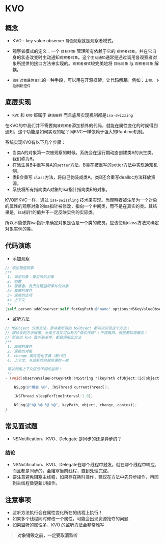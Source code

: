 # KVO

## 概念

* KVO - key value observer `键值`观察就是观察者模式。
 - 观察者模式的定义：一个 `目标对象` 管理所有依赖于它的 `观察者对象`，并在它自身的状态改变时主动通知`观察者对象`。这个`主动通知`通常是通过调用各观察者对象所提供的接口方法来实现的。`观察者模式`较完美地将 `目标对象` 与 `观察者对象` 解耦。
* `监听对象属性变化`的一种手段，可以用在开源框架，让代码解耦。例如：`上拉、下拉刷新控件`

## 底层实现
- `KVC` 和 `KVO` 都属于 `键值编程` 而且底层实现机制都是`isa-swizzing`

在KVO的中我们并不需要向`被观察者`添加额外的代码，就能在属性变化的时候得到通知，这个功能是如何实现的呢？同KVC一样依赖于强大的Runtime机制。

系统实现KVO有以下几个步骤：

- 当类A的对象第一次被观察的时候，系统会在运行期动态创建类A的派生类。我们称为B。
- 在派生类B中重写类A的`setter`方法，B类在被重写的setter方法中实现通知机制。
- 类B会重写 `class`方法，将自己伪装成类A。类B还会重写dealloc方法释放资源。
- 系统将所有指向类A对象的isa指针指向类B的对象。

KVO同KVC一样，通过 `isa-swizzling` 技术来实现。当观察者被注册为一个对象的属性的观察对象的isa指针被修改，指向一个中间类，而不是在真实的类。其结果是，isa指针的值并不一定反映实例的实际类。

所以不能依靠isa指针来确定对象是否是一个类的成员。应该使用class方法来确定对象实例的类。

## 代码演练

* 添加观察

```objectivec
// 添加键值观察
/**
 1. 调用对象：要监听的对象
 2. 参数
 1> 观察者，负责处理监听事件的对象
 2> 观察的属性
 3> 观察的选项
 4> 上下文
 */
[self.person addObserver:self forKeyPath:@"name" options:NSKeyValueObservingOptionNew | NSKeyValueObservingOptionOld context:@"Person Name"];
```

* 监听方法

```objectivec
// NSObject 分类方法，意味着所有的 NSObject 都可以实现这个方法！
// 跟协议的方法很像，分类方法又可以称为“隐式代理”！不提倡用，但是要知道概念！
// 所有的 kvo 监听到事件，都会调用此方法
/**
 1. 观察的属性
 2. 观察的对象
 3. change 属性变化字典（新/旧）
 4. 上下文，与监听的时候传递的一致

 可以利用上下文区分不同的监听！
 */
- (void)observeValueForKeyPath:(NSString *)keyPath ofObject:(id)object change:(NSDictionary *)change context:(void *)context {

    NSLog(@"睡会 %@", [NSThread currentThread]);

    [NSThread sleepForTimeInterval:1.0];

    NSLog(@"%@ %@ %@ %@", keyPath, object, change, context);
}
```
## 常见面试题
* NSNotification、KVO、Delegate 是同步的还是异步的？

### 结论
- NSNotification、KVO、Delegate在哪个线程中触发，就在哪个线程中响应，而且都是同步的，会阻塞当前线程，直到处理完成。
- 要注意避免阻塞主线程，如果存在耗时操作，建议在方法中先异步操作，再回到主线程做更新UI操作。

## 注意事项

* 监听方法执行会在属性变化所在的线程上执行！
* 如果多个线程同时修改一个属性，可能会出现资源抢夺的问题
* 如果监听的属性多，KVO 的监听方法会非常难写

> **对象销毁之前，一定要取消监听**
